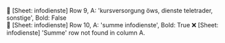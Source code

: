 🔎 [Sheet: infodienste] Row 9, A: 'kursversorgung öws, dienste teletrader, sonstige', Bold: False     
🔎 [Sheet: infodienste] Row 10, A: 'summe infodienste', Bold: True
❌ [Sheet: infodienste] 'Summe' row not found in column A.

